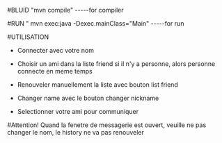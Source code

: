 #BLUID
"mvn compile" -----for compiler


#RUN
" mvn exec:java -Dexec.mainClass="Main" -----for run

#UTILISATION
- Connecter avec votre nom

- Choisir un ami dans la liste friend si il n'y a personne, alors personne connecte en meme temps 

- Renouveler manuellement la liste avec bouton list friend

- Changer name  avec le bouton changer nickname

- Selectionner votre ami pour communiquer

#Attention!
Quand la fenetre de messagerie est ouvert, veuille ne pas changer le nom, le history ne va pas renouveler
